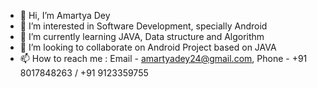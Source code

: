 - 👋 Hi, I’m Amartya Dey
- 👀 I’m interested in Software Development, specially Android
- 🌱 I’m currently learning JAVA, Data structure and Algorithm
- 💞️ I’m looking to collaborate on Android Project based on JAVA
- 📫 How to reach me : 
Email - amartyadey24@gmail.com, Phone - +91 8017848263 / +91 9123359755

<!---
AmartyaDey24/AmartyaDey24 is a ✨ special ✨ repository because its `README.md` (this file) appears on your GitHub profile.
You can click the Preview link to take a look at your changes.
--->
